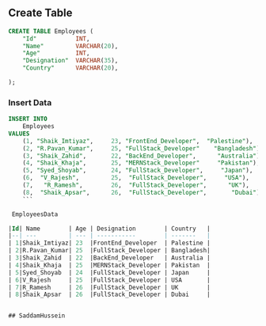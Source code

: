 ## Create Table

```sql
CREATE TABLE Employees (
    "Id"           INT,
    "Name"         VARCHAR(20),
    "Age"          INT,
    "Designation"  VARCHAR(35),
    "Country"      VARCHAR(20),

);
```
### Insert Data

```sql
INSERT INTO
    Employees
VALUES
    (1, "Shaik_Imtiyaz",     23, "FrontEnd_Developer",  "Palestine"),
    (2, "R.Pavan_Kumar",     25, "FullStack_Developer"    "Bangladesh"),
    (3, "Shaik_Zahid",       22, "BackEnd_Developer",      "Australia"),
    (4, "Shaik_Khaja",       25, "MERNStack_Developer"     "Pakistan"),
    (5, "Syed_Shoyab",       24, "FullStack_Developer",     "Japan"),
    (6,  "V_Rajesh",         25,  "FullStack_Developer",     "USA"),
    (7,   "R_Ramesh",        26,  "FullStack_Developer",      "UK"),
    (8,  "Shaik_Apsar",      26,  "FullStack_Developer",       "Dubai")
    ```

 EmployeesData

|Id| Name        | Age | Designation        | Country   |
|--| ---         | --- | -----------        | -------   |
| 1|Shaik_Imtiyaz| 23  |FrontEnd_Developer  | Palestine |
| 2|R.Pavan_Kumar| 25  |FullStack_Developer | Bangladesh|
| 3|Shaik_Zahid  | 22  |BackEnd_Developer   | Australia |
| 4|Shaik_Khaja  | 25  |MERNStack_Developer | Pakistan  |
| 5|Syed_Shoyab  | 24  |FullStack_Developer | Japan     |
| 6|V_Rajesh     | 25  |FullStack_Developer | USA       |
| 7|R_Ramesh     | 26  |FullStack_Developer | UK        |
| 8|Shaik_Apsar  | 26  |FullStack_Developer | Dubai     |


## SaddamHussein

